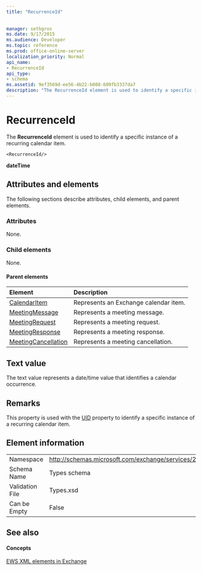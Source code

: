 ```yaml
---
title: "RecurrenceId"
 
 
manager: sethgros
ms.date: 9/17/2015
ms.audience: Developer
ms.topic: reference
ms.prod: office-online-server
localization_priority: Normal
api_name:
- RecurrenceId
api_type:
- schema
ms.assetid: 9ef3569d-ee56-4b22-b008-609fb3337da7
description: "The RecurrenceId element is used to identify a specific instance of a recurring calendar item."
---
```


# RecurrenceId

The **RecurrenceId** element is used to identify a specific instance of a recurring calendar item. 
  
```
<RecurrenceId/>
```

 **dateTime**
## Attributes and elements

The following sections describe attributes, child elements, and parent elements.
  
### Attributes

None.
  
### Child elements

None.
  
#### Parent elements

|**Element**|**Description**|
|:-----|:-----|
|[CalendarItem](calendaritem.md) <br/> |Represents an Exchange calendar item.  <br/> |
|[MeetingMessage](meetingmessage.md) <br/> |Represents a meeting message.  <br/> |
|[MeetingRequest](meetingrequest.md) <br/> |Represents a meeting request.  <br/> |
|[MeetingResponse](meetingresponse.md) <br/> |Represents a meeting response.  <br/> |
|[MeetingCancellation](meetingcancellation.md) <br/> |Represents a meeting cancellation.  <br/> |
   
## Text value

The text value represents a date/time value that identifies a calendar occurrence.
  
## Remarks

This property is used with the [UID](uid.md) property to identify a specific instance of a recurring calendar item. 
  
## Element information

|||
|:-----|:-----|
|Namespace  <br/> |http://schemas.microsoft.com/exchange/services/2006/types  <br/> |
|Schema Name  <br/> |Types schema  <br/> |
|Validation File  <br/> |Types.xsd  <br/> |
|Can be Empty  <br/> |False  <br/> |
   
## See also

#### Concepts

[EWS XML elements in Exchange](ews-xml-elements-in-exchange.md)

